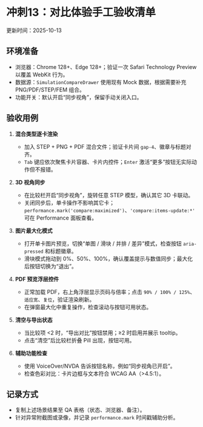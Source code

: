 # 冲刺13：对比体验手工验收清单

更新时间：2025-10-13

## 环境准备
- 浏览器：Chrome 128+、Edge 128+；验证一次 Safari Technology Preview 以覆盖 WebKit 行为。
- 数据源：`SimulationCompareDrawer` 使用现有 Mock 数据，根据需要补充 PNG/PDF/STEP/FEM 组合。
- 功能开关：默认开启“同步视角”，保留手动关闭入口。

## 验收用例
1. **混合类型逐卡渲染**
   - 加入 STEP + PNG + PDF 混合文件；验证卡片间 `gap-4`、徽章与标题对齐。
   - `Tab` 键应依次聚焦卡片容器、卡片内控件；`Enter` 激活“更多”按钮无实际动作但不报错。

2. **3D 视角同步**
   - 在比较栏开启“同步视角”，旋转任意 STEP 模型，确认其它 3D 卡联动。
   - 关闭同步后，单卡操作不影响其它卡；`performance.mark('compare:maximized')`、`'compare:items-update:*'` 可在 Performance 面板查看。

3. **图片最大化模式**
   - 打开单卡图片预览，切换“单图 / 滑块 / 并排 / 差异”模式，检查按钮 `aria-pressed` 和标题徽章。
   - 滑块模式拖动到 0%、50%、100%，确认覆盖提示与数值同步；最大化后按钮切换为“退出”。

4. **PDF 预览浮层控件**
   - 正常加载 PDF，右上角浮层显示页码与倍率；点击 `90% / 100% / 125%`、`适应宽`、`复位`，验证渲染刷新。
   - 在弹窗最大化中重复操作，检查滚动与按钮可用状态。

5. **清空与导出状态**
   - 当比较项 <2 时，“导出对比”按钮禁用；≥2 时启用并展示 tooltip。
   - 点击“清空”后比较栏折叠 Pill 出现，按钮可用。

6. **辅助功能检查**
   - 使用 VoiceOver/NVDA 告诉按钮名称，例如“同步视角已开启”。
   - 检查色彩对比：卡片边框与文本符合 WCAG AA（>4.5:1）。

## 记录方式
- 复制上述场景结果至 QA 表格（状态、浏览器、备注）。
- 针对异常附截图或录像，并记录 `performance.mark` 时间戳辅助分析。

